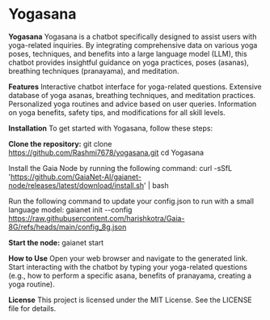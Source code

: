 # Yogasana
**Yogasana**
Yogasana is a chatbot specifically designed to assist users with yoga-related inquiries. By integrating comprehensive data on various yoga poses, techniques, and benefits into a large language model (LLM), this chatbot provides insightful guidance on yoga practices, poses (asanas), breathing techniques (pranayama), and meditation.

**Features**
Interactive chatbot interface for yoga-related questions.
Extensive database of yoga asanas, breathing techniques, and meditation practices.
Personalized yoga routines and advice based on user queries.
Information on yoga benefits, safety tips, and modifications for all skill levels.

**Installation**
To get started with Yogasana, follow these steps:

**Clone the repository:**
git clone https://github.com/Rashmi7678/yogasana.git
cd Yogasana

Install the Gaia Node by running the following command:
curl -sSfL 'https://github.com/GaiaNet-AI/gaianet-node/releases/latest/download/install.sh' | bash

Run the following command to update your config.json to run with a small language model:
gaianet init --config https://raw.githubusercontent.com/harishkotra/Gaia-8G/refs/heads/main/config_8g.json

**Start the node:**
gaianet start

**How to Use**
Open your web browser and navigate to the generated link.
Start interacting with the chatbot by typing your yoga-related questions (e.g., how to perform a specific asana, benefits of pranayama, creating a yoga routine).

**License**
This project is licensed under the MIT License. See the LICENSE file for details.
